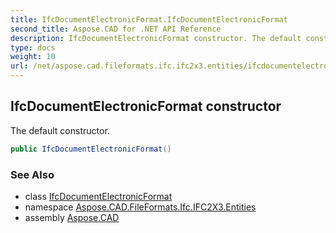 ```yaml
---
title: IfcDocumentElectronicFormat.IfcDocumentElectronicFormat
second_title: Aspose.CAD for .NET API Reference
description: IfcDocumentElectronicFormat constructor. The default constructor
type: docs
weight: 10
url: /net/aspose.cad.fileformats.ifc.ifc2x3.entities/ifcdocumentelectronicformat/ifcdocumentelectronicformat/
---
```

## IfcDocumentElectronicFormat constructor

The default constructor.

```csharp
public IfcDocumentElectronicFormat()
```

### See Also

* class [IfcDocumentElectronicFormat](../)
* namespace [Aspose.CAD.FileFormats.Ifc.IFC2X3.Entities](../../ifcdocumentelectronicformat/)
* assembly [Aspose.CAD](../../../)


